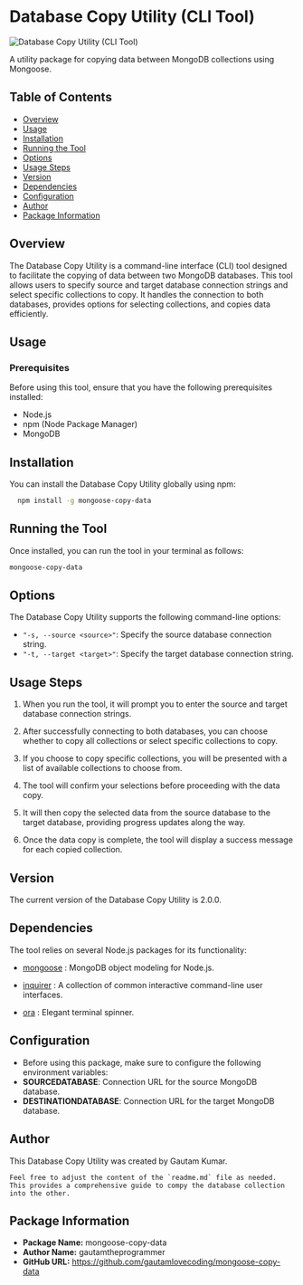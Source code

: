 # Database Copy Utility (CLI Tool)

![Database Copy Utility (CLI Tool)](https://webassets.mongodb.com/_com_assets/cms/mongodb-logo-rgb-j6w271g1xn.jpg)

A utility package for copying data between MongoDB collections using Mongoose.

## Table of Contents

- [Overview](#overview)
- [Usage](#usage)
- [Installation](#installation)
- [Running the Tool](#running-the-tool)
- [Options](#options)
- [Usage Steps](#usage-steps)
- [Version](#version)
- [Dependencies](#dependencies)
- [Configuration](#configuration)
- [Author](#author)
- [Package Information](#package-information)

## Overview

The Database Copy Utility is a command-line interface (CLI) tool designed to facilitate the copying of data between two MongoDB databases. This tool allows users to specify source and target database connection strings and select specific collections to copy. It handles the connection to both databases, provides options for selecting collections, and copies data efficiently.

## Usage

### Prerequisites

Before using this tool, ensure that you have the following prerequisites installed:

- Node.js
- npm (Node Package Manager)
- MongoDB

## Installation

You can install the Database Copy Utility globally using npm:

```bash
  npm install -g mongoose-copy-data
```

## Running the Tool

Once installed, you can run the tool in your terminal as follows:

```bash
mongoose-copy-data
```

## Options

The Database Copy Utility supports the following command-line options:

- `"-s, --source <source>"`: Specify the source database connection string.
- `"-t, --target <target>"`: Specify the target database connection string.

## Usage Steps
1. When you run the tool, it will prompt you to enter the source and target database connection strings.

2. After successfully connecting to both databases, you can choose whether to copy all collections or select specific collections to copy.

3. If you choose to copy specific collections, you will be presented with a list of available collections to choose from.

4. The tool will confirm your selections before proceeding with the data copy.

5. It will then copy the selected data from the source database to the target database, providing progress updates along the way.

6. Once the data copy is complete, the tool will display a success message for each copied collection.

## Version

The current version of the Database Copy Utility is 2.0.0.

## Dependencies

The tool relies on several Node.js packages for its functionality:

- [mongoose](https://www.npmjs.com/package/mongoose) : MongoDB object modeling for Node.js.

- [inquirer](https://www.npmjs.com/package/inquirer) : A collection of common interactive command-line user interfaces.
- [ora](https://www.npmjs.com/package/ora) : Elegant terminal spinner.


## Configuration

- Before using this package, make sure to configure the following environment variables:
- **SOURCEDATABASE**: Connection URL for the source MongoDB database.
- **DESTINATIONDATABASE**: Connection URL for the target MongoDB database.

## Author
This Database Copy Utility was created by Gautam Kumar.

```vbnet
Feel free to adjust the content of the `readme.md` file as needed. This provides a comprehensive guide to compy the database collection into the other.
```

## Package Information

- **Package Name:** mongoose-copy-data
- **Author Name:** gautamtheprogrammer
- **GitHub URL:** https://github.com/gautamlovecoding/mongoose-copy-data

